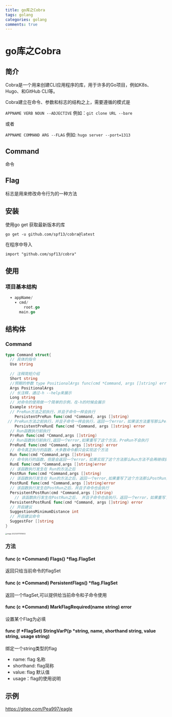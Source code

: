 ```yaml
---
title: go库之Cobra
tags: golang
categories: golang
comments: true
---
```


# go库之Cobra

## 简介

Cobra是一个用来创建CLI应用程序的库，用于许多的Go项目，例如K8s、Hugo、和GitHub CLI等。

<!--more-->



Cobra建立在命令、参数和标志的结构之上，需要遵循的模式是

`APPNAME VERB NOUN --ADJECTIVE` 例如：`git clone URL --bare`

或者

`APPNAME COMMAND ARG --FLAG`  例如: `hugo server --port=1313`

## Command

命令

## Flag

标志是用来修改命令行为的一种方法

## 安装

使用go get 获取最新版本的库

`go get -u github.com/spf13/cobra@latest`

在程序中导入

`import "github.com/spf13/cobra"`

## 使用

### 项目基本结构

```go
  ▾ appName/
    ▾ cmd/
        root.go
      main.go
```



## 结构体

### Command

```go
type Command struct{
  // 具体的指令
  Use string 
  
  // 注释简短介绍
  Short string 
  //预期的参数 type PositionalArgs func(cmd *Command, args []string) error
  Args PositionalArgs
  // 长注释，通过-h --help来展示
  Long string 
  // 对命令的使用做一个简单的示例，在-h的时候会展示
  Example string
  // PreRun方法之前执行，并且子命令一样会执行
	PersistentPreRun func(cmd *Command, args []string)
 // PreRun方法之前执行，并且子命令一样会执行，返回一个error，如果该方法重写那么PersistentPreRun不会执行
	PersistentPreRunE func(cmd *Command, args []string) error
  // Run函数执行前执行
  PreRun func(cmd *Cmmand,args []string)  
  // Run函数执行前执行,返回一个error,如果重写了这个方法，PreRun不会执行
  PreRunE func(cmd *Command, args []string) error
  // 命令真正执行的函数，大多数命令都只会实现这个方法
  Run func(cmd *Command,args []string)
  // 命令执行的函数，但是会返回一个error，如果实现了这个方法那么Run方法不会再继续执行
  RunE func(cmd *Command,args []string)error
  // 该函数执行发生在 Run的方法之后
  PostRun func(cmd *Command,args []string)
  // 该函数执行发生在 Run的方法之后，返回一个error,如果重写了这个方法那么PostRun方法将不会执行
  PostRunE func(cmd *Command,args []string)error
  // 该函数执行发生在PostRun之后，并且子命令也会执行
  PersistentPostRun(cmd *Command,args []string)
	// 该函数执行发生在PostRun之后， 并且子命令也会执行，返回一个error，如果重写了这个方法，那么PersistentPostRun不会再执行
  PersistentPostRunE func(cmd *Command, args []string) error
  // 开启建议
  SuggestionsMinimumDistance int
  // 开启建议命令
  SuggestFor []string
}
```



<img src="https://img.zhouwanderder.xyz/uPic/image-20221201111016933.png" alt="image-20221201111016933" style="zoom:33%;" />

### 方法

#### func (c *Command) Flags() *flag.FlagSet

返回只给当前命令的flagSet

#### func (c *Command) PersistentFlags() *flag.FlagSet

返回一个flagSet,可以提供给当前命令和子命令使用

#### func (c *Command) MarkFlagRequired(name string) error

设置某个Flag为必填

#### func (f *FlagSet) StringVarP(p *string, name, shorthand string, value string, usage string) 

绑定一个string类型的flag

* name: flag 名称
* shorthand:  flag简称
* value: flag 默认值
* usage：flag的使用说明





## 示例

https://gitee.com/Pea997/eagle

